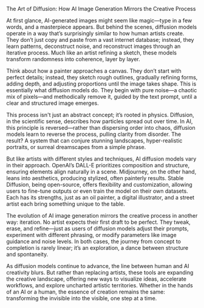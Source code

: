 The Art of Diffusion: How AI Image Generation Mirrors the Creative Process

At first glance, AI-generated images might seem like magic—type in a few words, and a masterpiece appears. But behind the scenes, diffusion models operate in a way that’s surprisingly similar to how human artists create. They don’t just copy and paste from a vast internet database; instead, they learn patterns, deconstruct noise, and reconstruct images through an iterative process. Much like an artist refining a sketch, these models transform randomness into coherence, layer by layer.

Think about how a painter approaches a canvas. They don’t start with perfect details; instead, they sketch rough outlines, gradually refining forms, adding depth, and adjusting proportions until the image takes shape. This is essentially what diffusion models do. They begin with pure noise—a chaotic mix of pixels—and methodically remove it, guided by the text prompt, until a clear and structured image emerges.

This process isn't just an abstract concept; it’s rooted in physics. Diffusion, in the scientific sense, describes how particles spread out over time. In AI, this principle is reversed—rather than dispersing order into chaos, diffusion models learn to reverse the process, pulling clarity from disorder. The result? A system that can conjure stunning landscapes, hyper-realistic portraits, or surreal dreamscapes from a simple phrase.

But like artists with different styles and techniques, AI diffusion models vary in their approach. OpenAI’s DALL-E prioritizes composition and structure, ensuring elements align naturally in a scene. Midjourney, on the other hand, leans into aesthetics, producing stylized, often painterly results. Stable Diffusion, being open-source, offers flexibility and customization, allowing users to fine-tune outputs or even train the model on their own datasets. Each has its strengths, just as an oil painter, a digital illustrator, and a street artist each bring something unique to the table.

The evolution of AI image generation mirrors the creative process in another way: iteration. No artist expects their first draft to be perfect. They tweak, erase, and refine—just as users of diffusion models adjust their prompts, experiment with different phrasing, or modify parameters like image guidance and noise levels. In both cases, the journey from concept to completion is rarely linear; it’s an exploration, a dance between structure and spontaneity.

As diffusion models continue to advance, the line between human and AI creativity blurs. But rather than replacing artists, these tools are expanding the creative landscape, offering new ways to visualize ideas, accelerate workflows, and explore uncharted artistic territories. Whether in the hands of an AI or a human, the essence of creation remains the same: transforming the invisible into the visible, one step at a time.
